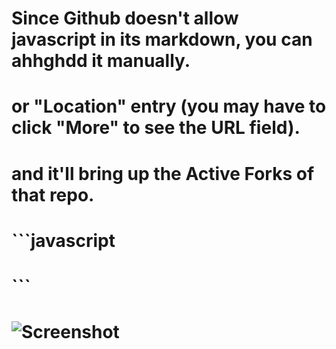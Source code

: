 #  Since Github doesn't allow javascript in its markdown, you can ahhghdd it manually.
#  or "Location" entry (you may have to click "More" to see the URL field).
#  and it'll bring up the Active Forks of that repo.
#  ```javascript
#  ```
#  ![Screenshot](screenshot.png "Active Forks in Action")
#  